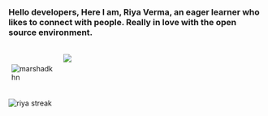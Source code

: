 ### Hello developers, Here I am, Riya Verma, an eager learner who likes to connect with people. Really in love with the open source environment. 
<br>

<div style="display:flex">
<p style="margin-right: 2%;"><img style="padding:6%;"src="https://komarev.com/ghpvc/?username=fantasticbuddy&label=Profile%20views&color=0e75b6&style=flat" alt="marshadkhn" /> </p>
<a href="https://twitter.com/Riyaaaa_Verma" target="blank"><img src="https://img.shields.io/static/v1?label=|&labelColor=493252&message=TWITTER&color=493252&style=for-the-badge&logo=twitter&logoColor=white"/></a>
</div>

<p><img align="left" src="https://github-readme-streak-stats.herokuapp.com/?user=fantasticbuddy&theme=dark" alt="riya streak" /></p>
